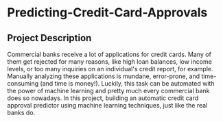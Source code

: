# Predicting-Credit-Card-Approvals

Project Description
---

Commercial banks receive a lot of applications for credit cards. Many of them get rejected for many reasons, 
like high loan balances, low income levels, or too many inquiries on an individual's credit report, for example. 
Manually analyzing these applications is mundane, error-prone, and time-consuming (and time is money!). Luckily, 
this task can be automated with the power of machine learning and pretty much every commercial bank does so nowadays. 
In this project, building an automatic credit card approval predictor using machine learning techniques, just 
like the real banks do.
